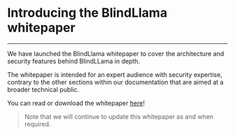 # Introducing the BlindLlama whitepaper
________________________________________________________

We have launched the BlindLlama whitepaper to cover the architecture and security features behind BlindLLama in depth.

The whitepaper is intended for an expert audience with security expertise, contrary to the other sections within our documentation that are aimed at a broader technical public.

You can read or download the whitepaper [here](https://docsend.com/view/dkepc5fd8njh7i46)!

> Note that we will continue to update this whitepaper as and when required. 